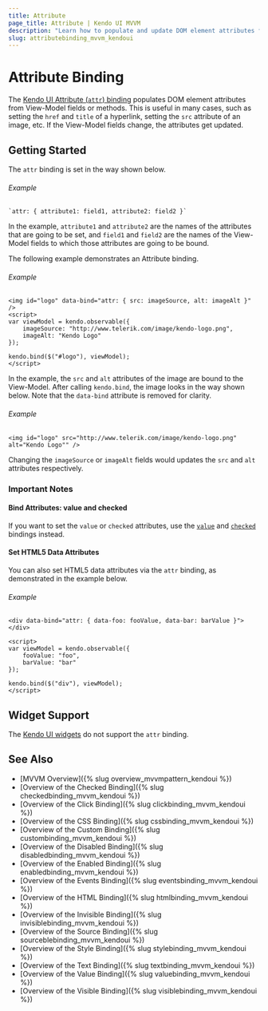 ```yaml
---
title: Attribute
page_title: Attribute | Kendo UI MVVM
description: "Learn how to populate and update DOM element attributes from the View-Model fields or methods through the attr binding in Kendo UI MVVM."
slug: attributebinding_mvvm_kendoui
---
```


# Attribute Binding

The [Kendo UI Attribute (`attr`) binding](http://demos.telerik.com/kendo-ui/mvvm/attributes) populates DOM element attributes from View-Model fields or methods. This is useful in many cases, such as setting the `href` and `title` of a hyperlink, setting the `src` attribute of an image, etc. If the View-Model fields change, the attributes get updated.

## Getting Started

The `attr` binding is set in the way shown below.

###### Example

    `attr: { attribute1: field1, attribute2: field2 }`

In the example, `attribute1` and `attribute2` are the names of the attributes that are going to be set, and `field1` and `field2` are the names of the View-Model fields to which those attributes are going to be bound.

The following example demonstrates an Attribute binding.

###### Example

    <img id="logo" data-bind="attr: { src: imageSource, alt: imageAlt }" />
    <script>
    var viewModel = kendo.observable({
        imageSource: "http://www.telerik.com/image/kendo-logo.png",
        imageAlt: "Kendo Logo"
    });

    kendo.bind($("#logo"), viewModel);
    </script>

In the example, the `src` and `alt` attributes of the image are bound to the View-Model. After calling `kendo.bind`, the image looks in the way shown below. Note that the `data-bind` attribute is removed for clarity.

###### Example

    <img id="logo" src="http://www.telerik.com/image/kendo-logo.png" alt="Kendo Logo"" />

Changing the `imageSource` or `imageAlt` fields would updates the `src` and `alt` attributes respectively.

### Important Notes

#### Bind Attributes: value and checked

If you want to set the `value` or `checked` attributes, use the [`value`](value) and [`checked`](checked) bindings instead.

#### Set HTML5 Data Attributes

You can also set HTML5 data attributes via the `attr` binding, as demonstrated in the example below.

###### Example

    <div data-bind="attr: { data-foo: fooValue, data-bar: barValue }"></div>

    <script>
    var viewModel = kendo.observable({
        fooValue: "foo",
        barValue: "bar"
    });

    kendo.bind($("div"), viewModel);
    </script>

## Widget Support

The [Kendo UI widgets](http://demos.telerik.com/kendo-ui/) do not support the `attr` binding.

## See Also

* [MVVM Overview]({% slug overview_mvvmpattern_kendoui %})
* [Overview of the Checked Binding]({% slug checkedbinding_mvvm_kendoui %})
* [Overview of the Click Binding]({% slug clickbinding_mvvm_kendoui %})
* [Overview of the CSS Binding]({% slug cssbinding_mvvm_kendoui %})
* [Overview of the Custom Binding]({% slug custombinding_mvvm_kendoui %})
* [Overview of the Disabled Binding]({% slug disabledbinding_mvvm_kendoui %})
* [Overview of the Enabled Binding]({% slug enabledbinding_mvvm_kendoui %})
* [Overview of the Events Binding]({% slug eventsbinding_mvvm_kendoui %})
* [Overview of the HTML Binding]({% slug htmlbinding_mvvm_kendoui %})
* [Overview of the Invisible Binding]({% slug invisiblebinding_mvvm_kendoui %})
* [Overview of the Source Binding]({% slug sourceblebinding_mvvm_kendoui %})
* [Overview of the Style Binding]({% slug stylebinding_mvvm_kendoui %})
* [Overview of the Text Binding]({% slug textbinding_mvvm_kendoui %})
* [Overview of the Value Binding]({% slug valuebinding_mvvm_kendoui %})
* [Overview of the Visible Binding]({% slug visiblebinding_mvvm_kendoui %})
